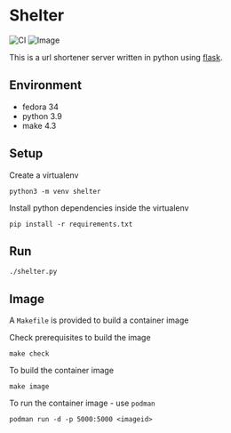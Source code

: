 # Shelter

![CI](https://github.com/jostho/shelter/workflows/CI/badge.svg)
![Image](https://github.com/jostho/shelter/workflows/Image/badge.svg)

This is a url shortener server written in python using [flask](https://github.com/pallets/flask).

## Environment

* fedora 34
* python 3.9
* make 4.3

## Setup

Create a virtualenv

    python3 -m venv shelter

Install python dependencies inside the virtualenv

    pip install -r requirements.txt

## Run

    ./shelter.py

## Image

A `Makefile` is provided to build a container image

Check prerequisites to build the image

    make check

To build the container image

    make image

To run the container image - use `podman`

    podman run -d -p 5000:5000 <imageid>
